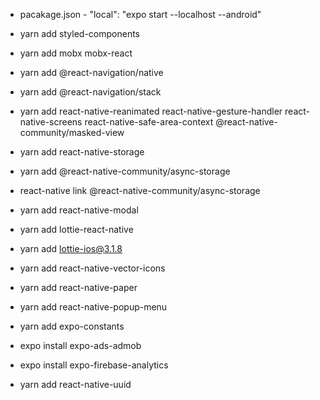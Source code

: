 - pacakage.json - "local": "expo start --localhost --android"

- yarn add styled-components
- yarn add mobx mobx-react
- yarn add @react-navigation/native
- yarn add @react-navigation/stack
- yarn add react-native-reanimated react-native-gesture-handler react-native-screens react-native-safe-area-context @react-native-community/masked-view
- yarn add react-native-storage
- yarn add @react-native-community/async-storage
- react-native link @react-native-community/async-storage
- yarn add react-native-modal
- yarn add lottie-react-native
- yarn add lottie-ios@3.1.8
- yarn add react-native-vector-icons
- yarn add react-native-paper
- yarn add react-native-popup-menu
- yarn add expo-constants
- expo install expo-ads-admob
- expo install expo-firebase-analytics
- yarn add react-native-uuid
